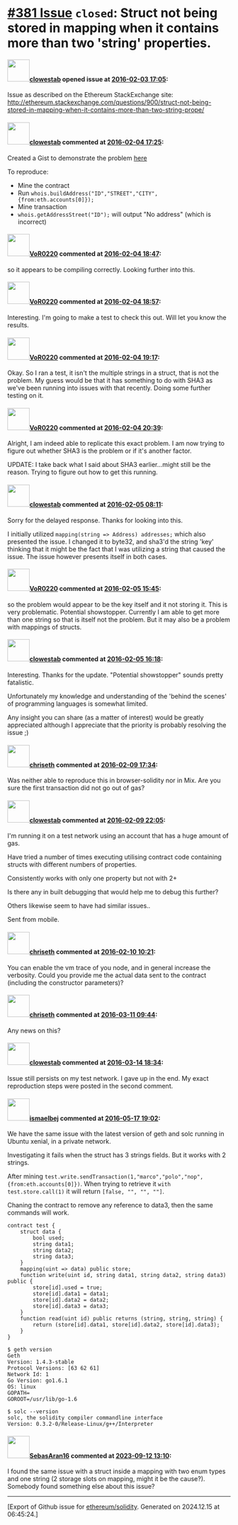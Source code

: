 # [\#381 Issue](https://github.com/ethereum/solidity/issues/381) `closed`: Struct not being stored in mapping when it contains more than two 'string' properties.

#### <img src="https://avatars.githubusercontent.com/u/4473177?u=1ef32bcd1a94b1d35df2ea9cca9e99eab777b9ab&v=4" width="50">[clowestab](https://github.com/clowestab) opened issue at [2016-02-03 17:05](https://github.com/ethereum/solidity/issues/381):

Issue as described on the Ethereum StackExchange site: http://ethereum.stackexchange.com/questions/900/struct-not-being-stored-in-mapping-when-it-contains-more-than-two-string-prope/


#### <img src="https://avatars.githubusercontent.com/u/4473177?u=1ef32bcd1a94b1d35df2ea9cca9e99eab777b9ab&v=4" width="50">[clowestab](https://github.com/clowestab) commented at [2016-02-04 17:25](https://github.com/ethereum/solidity/issues/381#issuecomment-179956193):

Created a Gist to demonstrate the problem [here](https://gist.github.com/clowestab/ca86d0ee43de1e918c22)

To reproduce:
- Mine the contract
- Run `whois.buildAddress("ID","STREET","CITY", {from:eth.accounts[0]});`
- Mine transaction
- `whois.getAddressStreet("ID");` will output "No address" (which is incorrect)

#### <img src="https://avatars.githubusercontent.com/u/7756785?u=2893ea91743ac89ee3846d1f5c7209720e834129&v=4" width="50">[VoR0220](https://github.com/VoR0220) commented at [2016-02-04 18:47](https://github.com/ethereum/solidity/issues/381#issuecomment-179996387):

so it appears to be compiling correctly. Looking further into this.

#### <img src="https://avatars.githubusercontent.com/u/7756785?u=2893ea91743ac89ee3846d1f5c7209720e834129&v=4" width="50">[VoR0220](https://github.com/VoR0220) commented at [2016-02-04 18:57](https://github.com/ethereum/solidity/issues/381#issuecomment-180001356):

Interesting. I'm going to make a test to check this out. Will let you know the results.

#### <img src="https://avatars.githubusercontent.com/u/7756785?u=2893ea91743ac89ee3846d1f5c7209720e834129&v=4" width="50">[VoR0220](https://github.com/VoR0220) commented at [2016-02-04 19:17](https://github.com/ethereum/solidity/issues/381#issuecomment-180009589):

Okay. So I ran a test, it isn't the multiple strings in a struct, that is not the problem. My guess would be that it has something to do with SHA3 as we've been running into issues with that recently. Doing some further testing on it.

#### <img src="https://avatars.githubusercontent.com/u/7756785?u=2893ea91743ac89ee3846d1f5c7209720e834129&v=4" width="50">[VoR0220](https://github.com/VoR0220) commented at [2016-02-04 20:39](https://github.com/ethereum/solidity/issues/381#issuecomment-180039863):

Alright, I am indeed able to replicate this exact problem. I am now trying to figure out whether SHA3 is the problem or if it's another factor. 

UPDATE: I take back what I said about SHA3 earlier...might still be the reason. Trying to figure out how to get this running.

#### <img src="https://avatars.githubusercontent.com/u/4473177?u=1ef32bcd1a94b1d35df2ea9cca9e99eab777b9ab&v=4" width="50">[clowestab](https://github.com/clowestab) commented at [2016-02-05 08:11](https://github.com/ethereum/solidity/issues/381#issuecomment-180245097):

Sorry for the delayed response. Thanks for looking into this.

I initially utilized `mapping(string => Address) addresses;` which also presented the issue.
I changed it to byte32, and sha3'd the string 'key' thinking that it might be the fact that I was utilizing a string that caused the issue. The issue however presents itself in both cases.

#### <img src="https://avatars.githubusercontent.com/u/7756785?u=2893ea91743ac89ee3846d1f5c7209720e834129&v=4" width="50">[VoR0220](https://github.com/VoR0220) commented at [2016-02-05 15:45](https://github.com/ethereum/solidity/issues/381#issuecomment-180409575):

so the problem would appear to be the key itself and it not storing it. This is very problematic. Potential showstopper. Currently I am able to get more than one string so that is itself not the problem. But it may also be a problem with mappings of structs.

#### <img src="https://avatars.githubusercontent.com/u/4473177?u=1ef32bcd1a94b1d35df2ea9cca9e99eab777b9ab&v=4" width="50">[clowestab](https://github.com/clowestab) commented at [2016-02-05 16:18](https://github.com/ethereum/solidity/issues/381#issuecomment-180426073):

Interesting. Thanks for the update.
"Potential showstopper" sounds pretty fatalistic. 

Unfortunately my knowledge and understanding of the 'behind the scenes' of programming languages is somewhat limited.

Any insight you can share (as a matter of interest) would be greatly appreciated although I appreciate that the priority is probably resolving the issue ;)

#### <img src="https://avatars.githubusercontent.com/u/9073706?v=4" width="50">[chriseth](https://github.com/chriseth) commented at [2016-02-09 17:34](https://github.com/ethereum/solidity/issues/381#issuecomment-181973082):

Was neither able to reproduce this in browser-solidity nor in Mix. Are you sure the first transaction did not go out of gas?

#### <img src="https://avatars.githubusercontent.com/u/4473177?u=1ef32bcd1a94b1d35df2ea9cca9e99eab777b9ab&v=4" width="50">[clowestab](https://github.com/clowestab) commented at [2016-02-09 22:05](https://github.com/ethereum/solidity/issues/381#issuecomment-182098389):

I'm running it on a test network using an account that has a huge amount of gas.

Have tried a number of times executing utilising contract code containing structs with different numbers of properties.

Consistently works with only one property but not with 2+

Is there any in built debugging that would help me to debug this further?

Others likewise seem to have had similar issues..

Sent from mobile.

#### <img src="https://avatars.githubusercontent.com/u/9073706?v=4" width="50">[chriseth](https://github.com/chriseth) commented at [2016-02-10 10:21](https://github.com/ethereum/solidity/issues/381#issuecomment-182296066):

You can enable the vm trace of you node, and in general increase the verbosity.
Could you provide me the actual data sent to the contract (including the constructor parameters)?

#### <img src="https://avatars.githubusercontent.com/u/9073706?v=4" width="50">[chriseth](https://github.com/chriseth) commented at [2016-03-11 09:44](https://github.com/ethereum/solidity/issues/381#issuecomment-195295484):

Any news on this?

#### <img src="https://avatars.githubusercontent.com/u/4473177?u=1ef32bcd1a94b1d35df2ea9cca9e99eab777b9ab&v=4" width="50">[clowestab](https://github.com/clowestab) commented at [2016-03-14 18:34](https://github.com/ethereum/solidity/issues/381#issuecomment-196460347):

Issue still persists on my test network. I gave up in the end.
My exact reproduction steps were posted in the second comment.

#### <img src="https://avatars.githubusercontent.com/u/79440?u=94e8cac17d11f3860b052ffa28fcca4dec94094e&v=4" width="50">[ismaelbej](https://github.com/ismaelbej) commented at [2016-05-17 19:02](https://github.com/ethereum/solidity/issues/381#issuecomment-219820275):

We have the same issue with the latest version of geth and solc running in Ubuntu xenial, in a private network.

Investigating it fails when the struct has 3 strings fields. But it works with 2 strings.

After mining `test.write.sendTransaction(1,"marco","polo","nop",{from:eth.accounts[0]})`. When trying to retrieve it `with test.store.call(1)` it will return `[false, "", "", ""]`.

Chaning the contract to remove any reference to data3, then the same commands will work.

```
contract test {
    struct data {
        bool used;
        string data1;
        string data2;
        string data3;
    }
    mapping(uint => data) public store;
    function write(uint id, string data1, string data2, string data3) public {
        store[id].used = true;
        store[id].data1 = data1;
        store[id].data2 = data2;
        store[id].data3 = data3;
    }
    function read(uint id) public returns (string, string, string) {
        return (store[id].data1, store[id].data2, store[id].data3);
    }
}
```

```
$ geth version
Geth
Version: 1.4.3-stable
Protocol Versions: [63 62 61]
Network Id: 1
Go Version: go1.6.1
OS: linux
GOPATH=
GOROOT=/usr/lib/go-1.6
```

```
$ solc --version
solc, the solidity compiler commandline interface
Version: 0.3.2-0/Release-Linux/g++/Interpreter
```

#### <img src="https://avatars.githubusercontent.com/u/95642893?u=3c53c80b040586622cf1b65206e44daaa001f595&v=4" width="50">[SebasAran16](https://github.com/SebasAran16) commented at [2023-09-12 13:10](https://github.com/ethereum/solidity/issues/381#issuecomment-1715697933):

I found the same issue with a struct inside a mapping with two enum types and one string (2 storage slots on mapping, might it be the cause?). Somebody found something else about this issue?


-------------------------------------------------------------------------------



[Export of Github issue for [ethereum/solidity](https://github.com/ethereum/solidity). Generated on 2024.12.15 at 06:45:24.]
